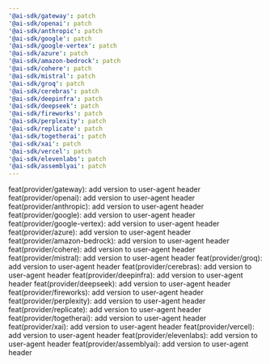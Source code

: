 ```yaml
---
'@ai-sdk/gateway': patch
'@ai-sdk/openai': patch
'@ai-sdk/anthropic': patch
'@ai-sdk/google': patch
'@ai-sdk/google-vertex': patch
'@ai-sdk/azure': patch
'@ai-sdk/amazon-bedrock': patch
'@ai-sdk/cohere': patch
'@ai-sdk/mistral': patch
'@ai-sdk/groq': patch
'@ai-sdk/cerebras': patch
'@ai-sdk/deepinfra': patch
'@ai-sdk/deepseek': patch
'@ai-sdk/fireworks': patch
'@ai-sdk/perplexity': patch
'@ai-sdk/replicate': patch
'@ai-sdk/togetherai': patch
'@ai-sdk/xai': patch
'@ai-sdk/vercel': patch
'@ai-sdk/elevenlabs': patch
'@ai-sdk/assemblyai': patch
---
```


feat(provider/gateway): add version to user-agent header
feat(provider/openai): add version to user-agent header
feat(provider/anthropic): add version to user-agent header
feat(provider/google): add version to user-agent header
feat(provider/google-vertex): add version to user-agent header
feat(provider/azure): add version to user-agent header
feat(provider/amazon-bedrock): add version to user-agent header
feat(provider/cohere): add version to user-agent header
feat(provider/mistral): add version to user-agent header
feat(provider/groq): add version to user-agent header
feat(provider/cerebras): add version to user-agent header
feat(provider/deepinfra): add version to user-agent header
feat(provider/deepseek): add version to user-agent header
feat(provider/fireworks): add version to user-agent header
feat(provider/perplexity): add version to user-agent header
feat(provider/replicate): add version to user-agent header
feat(provider/togetherai): add version to user-agent header
feat(provider/xai): add version to user-agent header
feat(provider/vercel): add version to user-agent header
feat(provider/elevenlabs): add version to user-agent header
feat(provider/assemblyai): add version to user-agent header
